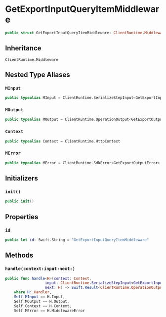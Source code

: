 # GetExportInputQueryItemMiddleware

``` swift
public struct GetExportInputQueryItemMiddleware: ClientRuntime.Middleware 
```

## Inheritance

`ClientRuntime.Middleware`

## Nested Type Aliases

### `MInput`

``` swift
public typealias MInput = ClientRuntime.SerializeStepInput<GetExportInput>
```

### `MOutput`

``` swift
public typealias MOutput = ClientRuntime.OperationOutput<GetExportOutputResponse>
```

### `Context`

``` swift
public typealias Context = ClientRuntime.HttpContext
```

### `MError`

``` swift
public typealias MError = ClientRuntime.SdkError<GetExportOutputError>
```

## Initializers

### `init()`

``` swift
public init() 
```

## Properties

### `id`

``` swift
public let id: Swift.String = "GetExportInputQueryItemMiddleware"
```

## Methods

### `handle(context:input:next:)`

``` swift
public func handle<H>(context: Context,
                  input: ClientRuntime.SerializeStepInput<GetExportInput>,
                  next: H) -> Swift.Result<ClientRuntime.OperationOutput<GetExportOutputResponse>, MError>
    where H: Handler,
    Self.MInput == H.Input,
    Self.MOutput == H.Output,
    Self.Context == H.Context,
    Self.MError == H.MiddlewareError
```
